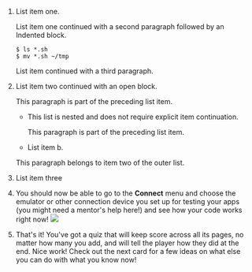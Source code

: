1.  List item one.

    List item one continued with a second paragraph followed by an
    Indented block.

        $ ls *.sh
        $ mv *.sh ~/tmp

    List item continued with a third paragraph.

2.  List item two continued with an open block.

    This paragraph is part of the preceding list item.

    * This list is nested and does not require explicit item continuation.

       This paragraph is part of the preceding list item.

    * List item b.

    This paragraph belongs to item two of the outer list.

3. List item three

4. You should now be able to go to the **Connect** menu and choose the emulator or other connection device you set up for testing your apps (you might need a mentor's help here!) and see how your code works right now!
  ![](/assets/connect.png)   
5. That's it! You've got a quiz that will keep score across all its pages, no matter how many you add, and will tell the player how they did at the end. Nice work! Check out the next card for a few ideas on what else you can do with what you know now!
